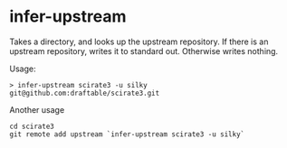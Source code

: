 infer-upstream
==============

Takes a directory, and looks up the upstream repository. If there is an
upstream repository, writes it to standard out. Otherwise writes nothing.

Usage:

````
> infer-upstream scirate3 -u silky
git@github.com:draftable/scirate3.git
````

Another usage

````
cd scirate3
git remote add upstream `infer-upstream scirate3 -u silky`
````
